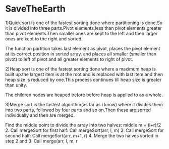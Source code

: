 # SaveTheEarth

1)Quick sort is one of the fastest sorting done where partitioning is done.So it is divided into three parts.Pivot elements,less than pivot elements,greater than pivot elements.Then smaller ones are kept to the left and then larger ones are kept to the right and sorted.

The function partition takes last element as pivot, places the pivot element at its correct position in sorted array, and places all smaller (smaller than pivot) to left of pivot and all greater elements to right of pivot.

2)Heap sort is one of the fastest sorting done where a maximum heap is built up.the largest item is at the root and is replaced with last item and then heap size is reduced by one.This process continues till heap size is greater than unity.

The children nodes are heaped before before heap is applied to as a whole.

3)Merge sort is the fastest algorithm(as far as i know) where it divides them into two parts, followed by four parts and so on.Then these are sorted individually and then are merged.

Find the middle point to divide the array into two halves:
middle m = (l+r)/2 2. Call mergeSort for first half:
Call mergeSort(arr, l, m) 3. Call mergeSort for second half: Call mergeSort(arr, m+1, r) 4. Merge the two halves sorted in step 2 and 3: Call merge(arr, l, m, r

